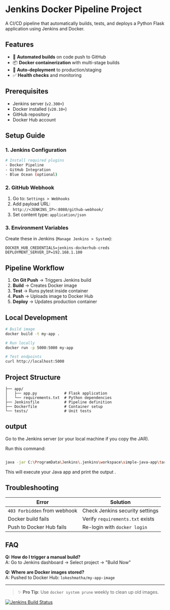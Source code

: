 # Jenkins Docker Pipeline Project

A CI/CD pipeline that automatically builds, tests, and deploys a Python Flask application using Jenkins and Docker.


## Features
- 🚀 **Automated builds** on code push to GitHub
- 📦 **Docker containerization** with multi-stage builds
- 🔄 **Auto-deployment** to production/staging
- ✅ **Health checks** and monitoring

## Prerequisites
- Jenkins server (`v2.300+`)
- Docker installed (`v20.10+`)
- GitHub repository
- Docker Hub account

## Setup Guide

### 1. Jenkins Configuration
```bash
# Install required plugins
- Docker Pipeline
- GitHub Integration
- Blue Ocean (optional)
```

### 2. GitHub Webhook
1. Go to: `Settings > Webhooks`
2. Add payload URL:  
   `http://<JENKINS_IP>:8080/github-webhook/`
3. Set content type: `application/json`

### 3. Environment Variables
Create these in Jenkins (`Manage Jenkins > System`):
```env
DOCKER_HUB_CREDENTIALS=jenkins-dockerhub-creds
DEPLOYMENT_SERVER_IP=192.168.1.100
```

## Pipeline Workflow
1. **On Git Push** → Triggers Jenkins build
2. **Build** → Creates Docker image
3. **Test** → Runs pytest inside container
4. **Push** → Uploads image to Docker Hub
5. **Deploy** → Updates production container

## Local Development
```bash
# Build image
docker build -t my-app .

# Run locally
docker run -p 5000:5000 my-app

# Test endpoints
curl http://localhost:5000
```

## Project Structure
```
├── app/
│   ├── app.py            # Flask application
│   └── requirements.txt  # Python dependencies
├── Jenkinsfile           # Pipeline definition
├── Dockerfile            # Container setup
└── tests/                # Unit tests
```
## output
Go to the Jenkins server (or your local machine if you copy the JAR).

Run this command:
```bash

java -jar C:\ProgramData\Jenkins\.jenkins\workspace\simple-java-app\target\hello-1.0.jar
```

This will execute your Java app and print the output .

## Troubleshooting
| Error | Solution |
|-------|----------|
| `403 Forbidden` from webhook | Check Jenkins security settings |
| Docker build fails | Verify `requirements.txt` exists |
| Push to Docker Hub fails | Re-login with `docker login` |

## FAQ
**Q: How do I trigger a manual build?**  
A: Go to Jenkins dashboard → Select project → "Build Now"

**Q: Where are Docker images stored?**  
A: Pushed to Docker Hub: `lokeshmatha/my-app-image`

---

> ✨ **Pro Tip**: Use `docker system prune` weekly to clean up old images.

[![Jenkins Build Status](https://img.shields.io/jenkins/build?jobUrl=http%3A%2F%2Fjenkins.example.com%2Fjob%2Fmy-app-pipeline)](https://jenkins.example.com/job/my-app-pipeline)
